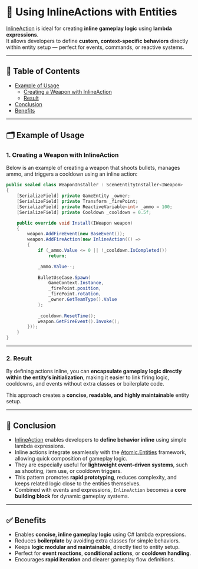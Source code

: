 # 📌 Using  InlineActions with Entities

[InlineAction](../Elements/Actions/InlineActions.md) is ideal for creating **inline gameplay logic** using **lambda
expressions**.  
It allows developers to define **custom, context-specific behaviors** directly within entity setup — perfect for events,
commands, or reactive systems.

---

## 📑 Table of Contents

- [Example of Usage](#-example-of-usage)
    - [Creating a Weapon with InlineAction](#1-creating-a-weapon-with-inlineaction)
    - [Result](#2-result)
- [Conclusion](#-conclusion)
- [Benefits](#-benefits)

---

## 🗂 Example of Usage

### 1. Creating a Weapon with InlineAction

Below is an example of creating a weapon that shoots bullets, manages ammo, and triggers a cooldown using an inline
action:

```csharp
public sealed class WeaponInstaller : SceneEntityInstaller<IWeapon>
{
    [SerializeField] private GameEntity _owner;
    [SerializeField] private Transform _firePoint;
    [SerializeField] private ReactiveVariable<int> _ammo = 100;
    [SerializeField] private Cooldown _cooldown = 0.5f;

    public override void Install(IWeapon weapon)
    {
        weapon.AddFireEvent(new BaseEvent());
        weapon.AddFireAction(new InlineAction(() =>
        {
            if (_ammo.Value <= 0 || !_cooldown.IsCompleted())
                return;

            _ammo.Value--;
            
            BulletUseCase.Spawn(
                GameContext.Instance,
                _firePoint.position,
                _firePoint.rotation,
                _owner.GetTeamType().Value
            );
            
            _cooldown.ResetTime();
            weapon.GetFireEvent().Invoke();
        }));
    }
}
```

---

### 2. Result

By defining actions inline, you can **encapsulate gameplay logic directly within the entity’s initialization**, making
it easier to link firing logic, cooldowns, and events without extra classes or boilerplate code.

This approach creates a **concise, readable, and highly maintainable** entity setup.

---

## 🏁 Conclusion

- [InlineAction](../Elements/Actions/InlineAction.md) enables developers to **define behavior inline** using simple
  lambda expressions.
- Inline actions integrate seamlessly with the [Atomic.Entities](../Entities/Manual.md) framework, allowing quick
  composition of gameplay logic.
- They are especially useful for **lightweight event-driven systems**, such as shooting, item use, or cooldown triggers.
- This pattern promotes **rapid prototyping**, reduces complexity, and keeps related logic close to the entities
  themselves.
- Combined with events and expressions, `InlineAction` becomes a **core building block** for dynamic gameplay systems.

---

## ✅ Benefits

- Enables **concise, inline gameplay logic** using C# lambda expressions.
- Reduces **boilerplate** by avoiding extra classes for simple behaviors.
- Keeps **logic modular and maintainable**, directly tied to entity setup.
- Perfect for **event reactions**, **conditional actions**, or **cooldown handling**.
- Encourages **rapid iteration** and clearer gameplay flow definitions.

<!--

# 📌 Using Inline Actions with Entities

**InlineAction** is ideal for creating actions for specific game objects using **lambda expressions**, making it easy to
define custom behavior inline for events, commands, or reactive systems.

---

## 🗂 Example of Usage

Below is an example of creating a weapon that shoots bullets, manages ammo, and triggers a cooldown using
inline action:

```csharp
public sealed class WeaponInstaller : SceneEntityInstaller<IWeapon>
{
    [SerializeField] private GameEntity _owner;
    [SerializeField] private Transform _firePoint;
    [SerializeField] private ReactiveVariable<int> _ammo = 100;
    [SerializeField] private Cooldown _cooldown = 0.5f;

    public override void Install(IWeapon weapon)
    {
        weapon.AddFireEvent(new BaseEvent());
        weapon.AddFireAction(new InlineAction(() =>
        {
            if (_ammo.Value <= 0 || !_cooldown.IsCompleted())
                return;

            _ammo.Value--;
            
            BulletUseCase.Spawn(
                GameContext.Instance,
                _firePoint.position,
                _firePoint.rotation,
                _owner.GetTeamType().Value
            );
            
            _cooldown.ResetTime();
            weapon.GetFireEvent().Invoke();
        }));
    }
}
```

-->